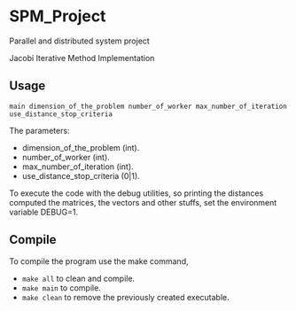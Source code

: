 # SPM_Project
Parallel and distributed system project  

Jacobi Iterative Method Implementation

## Usage 
```
main dimension_of_the_problem number_of_worker max_number_of_iteration use_distance_stop_criteria
```

The parameters:
- dimension_of_the_problem (int).
- number_of_worker (int).
- max_number_of_iteration (int).
- use_distance_stop_criteria (0|1).

To execute the code with the debug utilities, so printing the distances computed the matrices, the vectors and other stuffs, set the environment variable DEBUG=1.

## Compile
To compile the program use the make command,
- ```make all``` to clean and compile.
- ```make main``` to compile.
- ```make clean``` to remove the previously created executable.